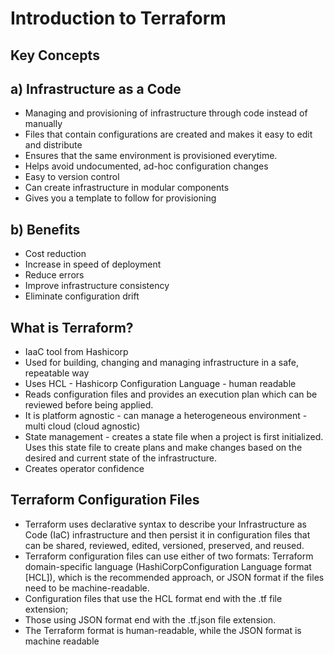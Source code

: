 # **Introduction to Terraform**

## Key Concepts

## a) **Infrastructure as a Code**
  - Managing and provisioning of infrastructure through code instead of manually
  - Files that contain configurations are created and makes it easy to edit and distribute
  - Ensures that the same environment is provisioned everytime.
  - Helps avoid undocumented, ad-hoc configuration changes
  - Easy to version control
  - Can create infrastructure in modular components
  - Gives you a template to follow for provisioning

## b) **Benefits**
  - Cost reduction
  - Increase in speed of deployment
  - Reduce errors
  - Improve infrastructure consistency
  - Eliminate configuration drift

## **What is Terraform?**
  - IaaC tool from Hashicorp
  - Used for building, changing and managing infrastructure in a safe, repeatable way
  - Uses HCL - Hashicorp Configuration Language - human readable
  - Reads configuration files and provides an execution plan which can be reviewed before being applied.
  - It is platform agnostic - can manage a heterogeneous environment - multi cloud (cloud agnostic)
  - State management - creates a state file when a project is first initialized. Uses this state file to  create plans and make changes based on the desired and current state of the infrastructure.
  - Creates operator confidence

  ## **Terraform Configuration Files**
- Terraform uses declarative syntax to describe your Infrastructure as Code (IaC) infrastructure and then persist it in configuration files that can be shared, reviewed, edited, versioned,
preserved, and reused.
- Terraform configuration files can use either of two formats: Terraform domain-specific language (HashiCorpConfiguration Language format [HCL]), which is the recommended approach, or JSON format if the files need to be machine-readable.
- Configuration files that use the HCL format end with the .tf file extension;
- Those using JSON format end with the .tf.json file extension.
- The Terraform format is human-readable, while the JSON format is machine readable

